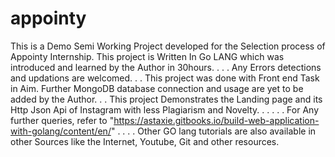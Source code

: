 # appointy
This is a Demo Semi Working Project developed for the Selection process of Appointy Internship.
This project is Written In Go LANG which was introduced and learned by the Author in 30hours.
.
.
.
Any Errors detections and updations are welcomed.
.
.
This project was done with Front end Task in Aim.
Further MongoDB database connection and usage are yet to be added by the Author.
.
.
This project Demonstrates the Landing page and its Http Json Api of Instagram with less Plagiarism and Novelty.
.
.
.
.
.
For Any further queries, refer to "https://astaxie.gitbooks.io/build-web-application-with-golang/content/en/"
.
.
.
.
Other GO lang tutorials are also available in other Sources like the Internet, Youtube, Git and other resources.
